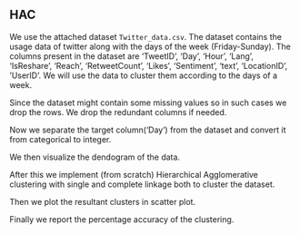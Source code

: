 ## HAC ##
We use the attached dataset `Twitter_data.csv`. The dataset contains the usage data of twitter along with the days of the week (Friday-Sunday). The columns present in the dataset are ‘TweetID’, ‘Day’, ‘Hour’, ‘Lang’, ‘IsReshare’, ‘Reach’, ‘RetweetCount’, ‘Likes’, ‘Sentiment’, ‘text’, ‘LocationID’, ’UserID’. We will use the data to cluster them according to the days of a week. 

Since the dataset might contain some missing values so in such cases we drop the rows. 
We drop the redundant columns if needed.

Now we separate the target column(‘Day’) from the dataset and convert it from categorical to integer.

We then visualize the dendogram of the data. 

After this we implement (from scratch) Hierarchical Agglomerative clustering with single and complete linkage both to cluster the dataset. 

Then we plot the resultant clusters in scatter plot. 

Finally we report the percentage accuracy of the clustering. 
